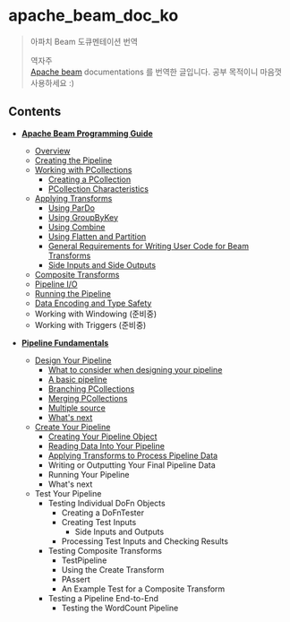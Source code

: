 # apache_beam_doc_ko
> 아파치 Beam 도큐멘테이션 번역  
>
> 역자주  
> [Apache beam](https://beam.apache.org/) documentations 를 번역한 글입니다. 공부 목적이니 마음껏 사용하세요 :)

## Contents

- **[Apache Beam Programming Guide](https://github.com/sungjunyoung/apache_beam_doc_ko/tree/master/1.%20Apache%20Beam%20Programming%20Guide)**
    - [Overview](https://github.com/sungjunyoung/apache_beam_doc_ko/tree/master/1.%20Apache%20Beam%20Programming%20Guide/1.%20Overview)
    - [Creating the Pipeline](https://github.com/sungjunyoung/apache_beam_doc_ko/tree/master/1.%20Apache%20Beam%20Programming%20Guide/2.%20Creating%20the%20pipeline)
    - [Working with PCollections](https://github.com/sungjunyoung/apache_beam_doc_ko/tree/master/1.%20Apache%20Beam%20Programming%20Guide/3.%20Working%20with%20PCollections)
        - [Creating a PCollection](https://github.com/sungjunyoung/apache_beam_doc_ko/tree/master/1.%20Apache%20Beam%20Programming%20Guide/3.%20Working%20with%20PCollections/1.%20Creating%20a%20PCollection)
        - [PCollection Characteristics](https://github.com/sungjunyoung/apache_beam_doc_ko/tree/master/1.%20Apache%20Beam%20Programming%20Guide/3.%20Working%20with%20PCollections/2.%20PCollection%20characteristics)
    - [Applying Transforms](https://github.com/sungjunyoung/apache_beam_doc_ko/tree/master/1.%20Apache%20Beam%20Programming%20Guide/4.%20Applying%20transforms)
        - [Using ParDo](https://github.com/sungjunyoung/apache_beam_doc_ko/tree/master/1.%20Apache%20Beam%20Programming%20Guide/4.%20Applying%20transforms/1.%20Using%20ParDo)
        - [Using GroupByKey](https://github.com/sungjunyoung/apache_beam_doc_ko/tree/master/1.%20Apache%20Beam%20Programming%20Guide/4.%20Applying%20transforms/2.%20Using%20GroupByKey)
        - [Using Combine](https://github.com/sungjunyoung/apache_beam_doc_ko/tree/master/1.%20Apache%20Beam%20Programming%20Guide/4.%20Applying%20transforms/3.%20Using%20Combine)
        - [Using Flatten and Partition](https://github.com/sungjunyoung/apache_beam_doc_ko/tree/master/1.%20Apache%20Beam%20Programming%20Guide/4.%20Applying%20transforms/4.%20Using%20Flatten%20and%20Partition)
        - [General Requirements for Writing User Code for Beam Transforms](https://github.com/sungjunyoung/apache_beam_doc_ko/tree/master/1.%20Apache%20Beam%20Programming%20Guide/4.%20Applying%20transforms/5.%20General%20Requirements%20for%20writing%20user%20code%20for%20Beam%20transforms)
        - [Side Inputs and Side Outputs](https://github.com/sungjunyoung/apache_beam_doc_ko/tree/master/1.%20Apache%20Beam%20Programming%20Guide/4.%20Applying%20transforms/6.%20Side%20Inputs%20and%20Side%20Outputs)
    - [Composite Transforms](https://github.com/sungjunyoung/apache_beam_doc_ko/tree/master/1.%20Apache%20Beam%20Programming%20Guide/5.%20Composite%20Transforms)
    - [Pipeline I/O](https://github.com/sungjunyoung/apache_beam_doc_ko/tree/master/1.%20Apache%20Beam%20Programming%20Guide/6.%20Pipeline%20Input%20Output)
    - [Running the Pipeline](https://github.com/sungjunyoung/apache_beam_doc_ko/tree/master/1.%20Apache%20Beam%20Programming%20Guide/7.%20Running%20the%20pipeline)
    - [Data Encoding and Type Safety](https://github.com/sungjunyoung/apache_beam_doc_ko/tree/master/1.%20Apache%20Beam%20Programming%20Guide/8.%20Data%20encoding%20and%20type%20safety)
    - Working with Windowing (준비중)
    - Working with Triggers (준비중)

- **[Pipeline Fundamentals](https://github.com/sungjunyoung/apache_beam_doc_ko/tree/master/2.%20Pipeline%20Fundamentals)**
    - [Design Your Pipeline](https://github.com/sungjunyoung/apache_beam_doc_ko/tree/master/2.%20Pipeline%20Fundamentals/1.%20Design%20Your%20Pipeline)
        - [What to consider when designing your pipeline](https://github.com/sungjunyoung/apache_beam_doc_ko/tree/master/2.%20Pipeline%20Fundamentals/1.%20Design%20Your%20Pipeline/1.%20What%20to%20consider%20when%20designing%20your%20pipeline)
        - [A basic pipeline](https://github.com/sungjunyoung/apache_beam_doc_ko/tree/master/2.%20Pipeline%20Fundamentals/1.%20Design%20Your%20Pipeline/2.%20A%20basic%20pipeline)
        - [Branching PCollections](https://github.com/sungjunyoung/apache_beam_doc_ko/tree/master/2.%20Pipeline%20Fundamentals/1.%20Design%20Your%20Pipeline/3.%20Branching%20PCollections)
        - [Merging PCollections](https://github.com/sungjunyoung/apache_beam_doc_ko/tree/master/2.%20Pipeline%20Fundamentals/1.%20Design%20Your%20Pipeline/4.%20Merging%20PCollections)
        - [Multiple source](https://github.com/sungjunyoung/apache_beam_doc_ko/tree/master/2.%20Pipeline%20Fundamentals/1.%20Design%20Your%20Pipeline/5.%20Multiple%20sources)
        - [What's next](https://github.com/sungjunyoung/apache_beam_doc_ko/tree/master/2.%20Pipeline%20Fundamentals/1.%20Design%20Your%20Pipeline/6.%20What's%20next)
    - [Create Your Pipeline](https://github.com/sungjunyoung/apache_beam_doc_ko/tree/master/2.%20Pipeline%20Fundamentals/2.%20Create%20Your%20Pipeline)
        - [Creating Your Pipeline Object](https://github.com/sungjunyoung/apache_beam_doc_ko/tree/master/2.%20Pipeline%20Fundamentals/2.%20Create%20Your%20Pipeline/1.%20Creating%20Your%20Pipeline%20Obejct)
        - [Reading Data Into Your Pipeline](https://github.com/sungjunyoung/apache_beam_doc_ko/tree/master/2.%20Pipeline%20Fundamentals/2.%20Create%20Your%20Pipeline/2.%20Reading%20Data%20Into%20Your%20Pipeline)
        - [Applying Transforms to Process Pipeline Data](https://github.com/sungjunyoung/apache_beam_doc_ko/tree/master/2.%20Pipeline%20Fundamentals/2.%20Create%20Your%20Pipeline/3.%20Applying%20Transforms%20to%20Process%20Pipeline%20Data)
        - Writing or Outputting Your Final Pipeline Data
        - Running Your Pipeline
        - What's next
    - Test Your Pipeline
        - Testing Individual DoFn Objects
            - Creating a DoFnTester
            - Creating Test Inputs
                - Side Inputs and Outputs
            - Processing Test Inputs and Checking Results
        - Testing Composite Transforms
            - TestPipeline
            - Using the Create Transform
            - PAssert
            - An Example Test for a Composite Transform
        - Testing a Pipeline End-to-End
            - Testing the WordCount Pipeline
